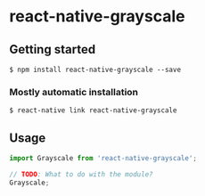 # react-native-grayscale

## Getting started

`$ npm install react-native-grayscale --save`

### Mostly automatic installation

`$ react-native link react-native-grayscale`

## Usage
```javascript
import Grayscale from 'react-native-grayscale';

// TODO: What to do with the module?
Grayscale;
```
